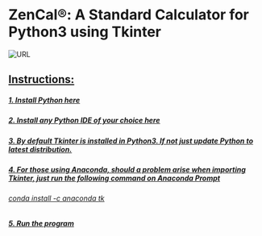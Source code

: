 <h1>ZenCal®: A Standard Calculator for Python3 using Tkinter </h1>



![URL](https://github.com/ShankarNarayanan97/ZenCal/blob/master/ZenCal.JPG)

<u><h2>Instructions:</h2>
<h5>1. Install Python <a href="https://www.python.org/downloads/">here</a> </h5>
<h5>2. Install any Python IDE of your choice <a href="https://wiki.python.org/moin/IntegratedDevelopmentEnvironments">here</a> </h5>
<h5>3. By default Tkinter is installed in Python3. If not just update Python to latest distribution.
<h5>4. For those using Anaconda, should a problem arise when importing Tkinter, just run the following command on Anaconda Prompt</h5>
<h6>conda install -c anaconda tk</h6>
<h5>5. Run the program</h5>
